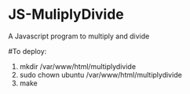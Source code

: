 # JS-MuliplyDivide
A Javascript program to multiply and divide

#To deploy:
1. mkdir /var/www/html/multiplydivide
2. sudo chown ubuntu /var/www/html/multiplydivide
3. make

 